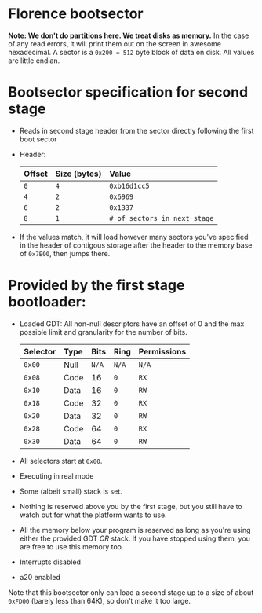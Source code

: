 # Florence bootsector
**Note: We don't do partitions here. We treat disks as memory.**
In the case of any read errors, it will print them out on the screen in awesome hexadecimal.
A sector is a `0x200 = 512` byte block of data on disk.
All values are little endian.

# Bootsector specification for second stage
* Reads in second stage header from the sector directly following the first boot sector
* Header:

  | Offset  | Size (bytes) | Value                      |
  |:-------|:-------------|:---------------------------|
  |`0`     |`4`           |`0xb16d1cc5`                |
  |`4`     |`2`           |`0x6969`                    |
  |`6`     |`2`           |`0x1337`                    |
  |`8`     |`1`           |`# of sectors in next stage`|  
* If the values match, it will load however many sectors you've specified in the header of contigous storage after the header to the memory base of `0x7E00`, then jumps there.

# Provided by the first stage bootloader:
* Loaded GDT: All non-null descriptors have an offset of 0 and the max possible limit and granularity for the number of bits. 

  | Selector | Type | Bits | Ring | Permissions |
  |:---------|:-----|:-----|:-----|:------------|
  |`0x00`    | Null |`N/A` |`N/A` |`N/A`        |
  |`0x08`    | Code | 16   |`0`   |`RX`         |
  |`0x10`    | Data | 16   |`0`   |`RW`         |
  |`0x18`    | Code | 32   |`0`   |`RX`         |
  |`0x20`    | Data | 32   |`0`   |`RW`         |
  |`0x28`    | Code | 64   |`0`   |`RX`         |
  |`0x30`    | Data | 64   |`0`   |`RW`         |
* All selectors start at `0x00`.
* Executing in real mode
* Some (albeit small) stack is set.
* Nothing is reserved above you by the first stage, but you still have to watch out for what the platform wants to use.
* All the memory below your program is reserved as long as you're using either the provided GDT *OR* stack. If you have stopped using them, you are free to use this memory too.
* Interrupts disabled
* a20 enabled

Note that this bootsector only can load a second stage up to a size of about `0xFD00` (barely less than 64K), so don't make it too large.
